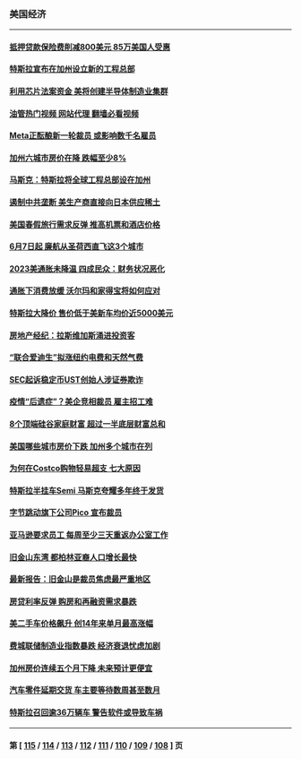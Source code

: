 ### 美国经济
---
#### [抵押贷款保险费削减800美元 85万美国人受惠](../../pages/ncid1078158/n13936952.md?02250045) 
#### [特斯拉宣布在加州设立新的工程总部](../../pages/ncid1078158/n13937054.md?02250045) 
#### [利用芯片法案资金 美将创建半导体制造业集群](../../pages/ncid1078158/n13936639.md?02250045) 
#### [油管热门视频 网站代理 翻墙必看视频](http://138.2.39.72:81/youtube.html?epic-marker?02250045)
#### [Meta正酝酿新一轮裁员 或影响数千名雇员](../../pages/ncid1078158/n13935946.md?02250045) 
#### [加州六城市房价在降 跌幅至少8%](../../pages/ncid1078158/n13935988.md?02250045) 
#### [马斯克：特斯拉将全球工程总部设在加州](../../pages/ncid1078158/n13935859.md?02250045) 
#### [遏制中共垄断 美生产商直接向日本供应稀土](../../pages/ncid1078158/n13935770.md?02250045) 
#### [美国春假旅行需求反弹 推高机票和酒店价格](../../pages/ncid1078158/n13935075.md?02250045) 
#### [6月7日起 廉航从圣荷西直飞这3个城市](../../pages/ncid1078158/n13935197.md?02250045) 
#### [2023美通胀未降温 四成民众：财务状况恶化](../../pages/ncid1078158/n13935174.md?02250045) 
#### [通胀下消费放缓 沃尔玛和家得宝将如何应对](../../pages/ncid1078158/n13935011.md?02250045) 
#### [特斯拉大降价 售价低于美新车均价近5000美元](../../pages/ncid1078158/n13935002.md?02250045) 
#### [房地产经纪：拉斯维加斯涌进投资客](../../pages/ncid1078158/n13934665.md?02250045) 
#### [“联合爱迪生”拟涨纽约电费和天然气费](../../pages/ncid1078158/n13934535.md?02250045) 
#### [SEC起诉稳定币UST创始人涉证券欺诈](../../pages/ncid1078158/n13934537.md?02250045) 
#### [疫情“后遗症”？美企竞相裁员 雇主招工难](../../pages/ncid1078158/n13934405.md?02250045) 
#### [8个顶端硅谷家庭财富 超过一半底层财富总和](../../pages/ncid1078158/n13933828.md?02250045) 
#### [美国哪些城市房价下跌 加州多个城市在列](../../pages/ncid1078158/n13933691.md?02250045) 
#### [为何在Costco购物轻易超支 七大原因](../../pages/ncid1078158/n13931403.md?02250045) 
#### [特斯拉半挂车Semi 马斯克夸耀多年终于发货](../../pages/ncid1078158/n13933015.md?02250045) 
#### [字节跳动旗下公司Pico 宣布裁员](../../pages/ncid1078158/n13932613.md?02250045) 
#### [亚马逊要求员工 每周至少三天重返办公室工作](../../pages/ncid1078158/n13932609.md?02250045) 
#### [旧金山东湾 都柏林亚裔人口增长最快](../../pages/ncid1078158/n13932539.md?02250045) 
#### [最新报告：旧金山是裁员焦虑最严重地区](../../pages/ncid1078158/n13932493.md?02250045) 
#### [房贷利率反弹 购房和再融资需求暴跌](../../pages/ncid1078158/n13932465.md?02250045) 
#### [美二手车价格飙升 创14年来单月最高涨幅](../../pages/ncid1078158/n13932383.md?02250045) 
#### [费城联储制造业指数暴跌 经济衰退忧虑加剧](../../pages/ncid1078158/n13931862.md?02250045) 
#### [加州房价连续五个月下降 未来预计更便宜](../../pages/ncid1078158/n13931709.md?02250045) 
#### [汽车零件延期交货 车主要等待数周甚至数月](../../pages/ncid1078158/n13931609.md?02250045) 
#### [特斯拉召回逾36万辆车 警告软件或导致车祸](../../pages/ncid1078158/n13931417.md?02250045) 

---
#### 第 [ [115](./115.md?02250045) / [114](./114.md?02250045) / [113](./113.md?02250045) / [112](./112.md?02250045) / [111](./111.md?02250045) / [110](./110.md?02250045) / [109](./109.md?02250045) / [108](./108.md?02250045) ] 页
